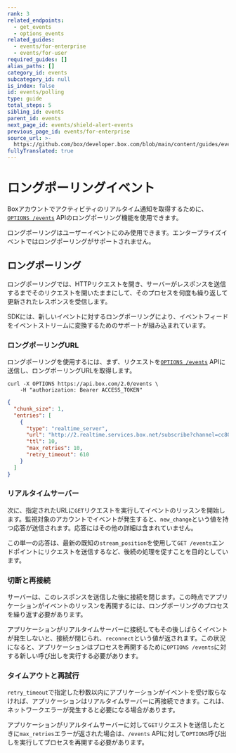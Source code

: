 ```yaml
---
rank: 3
related_endpoints:
  - get_events
  - options_events
related_guides:
  - events/for-enterprise
  - events/for-user
required_guides: []
alias_paths: []
category_id: events
subcategory_id: null
is_index: false
id: events/polling
type: guide
total_steps: 5
sibling_id: events
parent_id: events
next_page_id: events/shield-alert-events
previous_page_id: events/for-enterprise
source_url: >-
  https://github.com/box/developer.box.com/blob/main/content/guides/events/polling.md
fullyTranslated: true
---
```

# ロングポーリングイベント

Boxアカウントでアクティビティのリアルタイム通知を取得するために、[`OPTIONS /events`](e://options_events) APIのロングポーリング機能を使用できます。

<Samples id="options_events">

</Samples>

<Message warning>

ロングポーリングはユーザーイベントにのみ使用できます。エンタープライズイベントではロングポーリングがサポートされません。

</Message>

## ロングポーリング

ロングポーリングでは、HTTPリクエストを開き、サーバーがレスポンスを送信するまでそのリクエストを開いたままにして、そのプロセスを何度も繰り返して更新されたレスポンスを受信します。

<Message>

SDKには、新しいイベントに対するロングポーリングにより、イベントフィードをイベントストリームに変換するためのサポートが組み込まれています。

</Message>

### ロングポーリングURL

ロングポーリングを使用するには、まず、リクエストを[`OPTIONS /events`](e://options_events) APIに送信し、ロングポーリングURLを取得します。

```curl
curl -X OPTIONS https://api.box.com/2.0/events \
    -H "authorization: Bearer ACCESS_TOKEN"
```

```json
{
  "chunk_size": 1,
  "entries": [
    {
      "type": "realtime_server",
      "url": "http://2.realtime.services.box.net/subscribe?channel=cc807c9c4869ffb1c81a&stream_type=all",
      "ttl": 10,
      "max_retries": 10,
      "retry_timeout": 610
    }
  ]
}
```

### リアルタイムサーバー

次に、指定されたURLに`GET`リクエストを実行してイベントのリッスンを開始します。監視対象のアカウントでイベントが発生すると、`new_change`という値を持つ応答が送信されます。応答にはその他の詳細は含まれていません。

この単一の応答は、最新の既知の`stream_position`を使用して`GET /events`エンドポイントにリクエストを送信するなど、後続の処理を促すことを目的としています。

### 切断と再接続

サーバーは、このレスポンスを送信した後に接続を閉じます。この時点でアプリケーションがイベントのリッスンを再開するには、ロングポーリングのプロセスを繰り返す必要があります。

アプリケーションがリアルタイムサーバーに接続してもその後しばらくイベントが発生しないと、接続が閉じられ、`reconnect`という値が返されます。この状況になると、アプリケーションはプロセスを再開するために`OPTIONS /events`に対する新しい呼び出しを実行する必要があります。

### タイムアウトと再試行

`retry_timeout`で指定した秒数以内にアプリケーションがイベントを受け取らなければ、アプリケーションはリアルタイムサーバーに再接続できます。これは、ネットワークエラーが発生すると必要になる場合があります。

アプリケーションがリアルタイムサーバーに対して`GET`リクエストを送信したときに`max_retries`エラーが返された場合は、`/events` APIに対して`OPTIONS`呼び出しを実行してプロセスを再開する必要があります。
